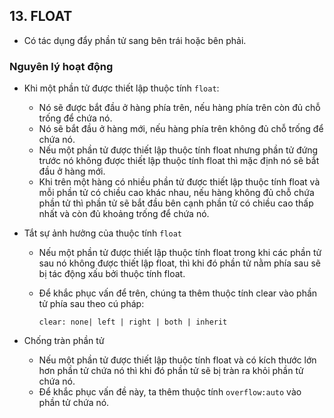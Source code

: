 ## 13. FLOAT

- Có tác dụng đẩy phần tử sang bên trái hoặc bên phải.

### Nguyên lý hoạt động

- Khi một phần tử được thiết lập thuộc tính `float`:
  - Nó sẽ được bắt đầu ở hàng phía trên, nếu hàng phía trên còn đủ chỗ trống để chứa nó.
  - Nó sẽ bắt đầu ở hàng mới, nếu hàng phía trên không đủ chỗ trống để chứa nó.
  - Nếu một phần tử được thiết lập thuộc tính float nhưng phần tử đứng trước nó không được thiết lập thuộc tính float thì mặc định nó sẽ bắt đầu ở hàng mới.
  - Khi trên một hàng có nhiều phần tử được thiết lập thuộc tính float và mỗi phần tử có chiều cao khác nhau, nếu hàng không đủ chỗ chứa phần tử thì phần tử sẽ bắt đầu bên cạnh phần tử có chiều cao thấp nhất và còn đủ khoảng trống để chứa nó.
- Tắt sự ảnh hưởng của thuộc tính `float`

  - Nếu một phần tử được thiết lập thuộc tính float trong khi các phần tử sau nó không được thiết lập float, thì khi đó phần tử nằm phía sau sẽ bị tác động xấu bởi thuộc tính float.
  - Để khắc phục vấn để trên, chúng ta thêm thuộc tính clear vào phần tử phía sau theo cú pháp:

    `clear: none| left | right | both | inherit`

- Chống tràn phần tử
  - Nếu một phần tử được thiết lập thuộc tính float và có kích thước lớn hơn phần tử chứa nó thì khi đó phần tử sẽ bị tràn ra khỏi phần tử chứa nó.
  - Để khắc phục vấn đề này, ta thêm thuộc tính `overflow:auto` vào phần tử chứa nó.
